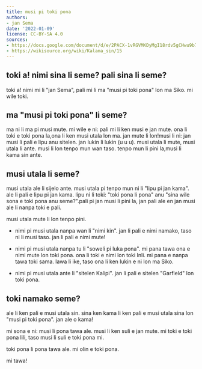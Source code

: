 ```yaml
---
title: musi pi toki pona
authors:
- jan Sema
date: '2022-01-09'
license: CC-BY-SA 4.0
sources:
- https://docs.google.com/document/d/e/2PACX-1vRGVMKDyMgI18rdv5gCHwu9b7pwDuy8Jth4fdzE30CQg-a-iQX3bp4vkfCPFH3LW9pS4-hh3uI5kf9-/pub
- https://wikisource.org/wiki/Kalama_sin/15
---
```


## toki a! nimi sina li seme? pali sina li seme?

toki a! nimi mi li "jan Sema", pali mi li ma "musi pi toki pona" lon ma Siko. mi wile toki.

## ma "musi pi toki pona" li seme?

ma ni li ma pi musi mute. mi wile e ni: pali mi li ken musi e jan mute. ona li toki e toki pona la,ona li ken musi utala lon ma. jan mute li lon!musi li ni: jan musi li pali e lipu anu sitelen. jan lukin li lukin (u u u). musi utala li mute, musi utala li ante. musi li lon tenpo mun wan taso. tenpo mun li pini la,musi li kama sin ante.

## musi utala li seme?

musi utala ale li sijelo ante. musi utala pi tenpo mun ni li "lipu pi jan kama". ale li pali e lipu pi jan kama. lipu ni li toki: "toki pona li pona" anu "sina wile sona e toki pona anu seme?".pali pi jan musi li pini la, jan pali ale en jan musi ale li nanpa toki e pali.

musi utala mute li lon tenpo pini.

* nimi pi musi utala nanpa wan li "nimi kin". jan li pali e nimi namako, taso ni li musi taso. jan li pali e nimi mute!

* nimi pi musi utala nanpa tu li "soweli pi luka pona". mi pana  tawa ona e nimi mute lon toki pona. ona li toki e nimi lon toki Inli. mi pana e nanpa tawa toki sama. lawa li ike, taso ona li ken lukin e ni lon ma Siko.

* nimi pi musi utala ante li "sitelen Kalipi". jan li pali e sitelen "Garfield" lon toki pona.

## toki namako seme?

ale li ken pali e musi utala sin. sina ken kama li ken pali e musi utala sina lon "musi pi toki pona". jan ale o kama!

mi sona e ni: musi li pona tawa ale. musi li ken suli e jan mute. mi toki e toki pona lili, taso musi li suli e toki pona mi.

toki pona li pona tawa ale. mi olin e toki pona.

mi tawa!